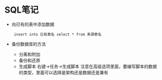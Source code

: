 # SQL笔记

- 向已有的表中添加数据   

  ```
   insert into 已有表名 select * from 来源表名
  ```

  

- 备份数据库的方法
  - 分离和附加
  - 备份和还原
  - 生成脚本   右键->任务->生成脚本           注意在高级选项里面，要编写脚本的数据的类型，里面可以选择是架构还是数据还是兼有
